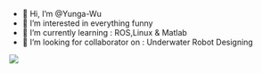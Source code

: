 - 👋 Hi, I’m @Yunga-Wu
- 👀 I’m interested in everything funny
- 🌱 I’m currently learning : ROS,Linux & Matlab
- 💞️ I’m looking for collaborator on : Underwater Robot Designing

![](https://img.shields.io/badge/%E6%95%88%E7%8E%87%E5%B7%A5%E5%85%B7-VS%20Code-blue)  



<!---
Yunga-Wu/Yunga-Wu is a ✨ special ✨ repository because its `README.md` (this file) appears on your GitHub profile.
You can click the Preview link to take a look at your changes.
--->
